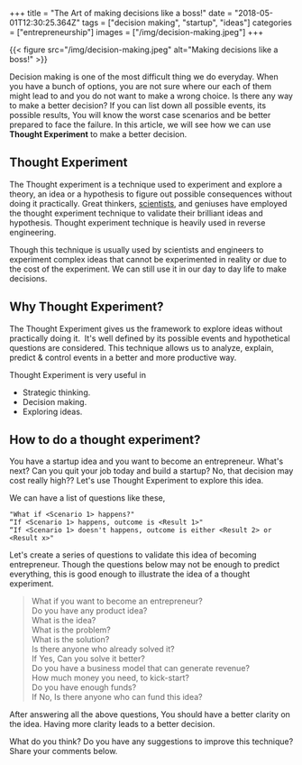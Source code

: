 +++
title = "The Art of making decisions like a boss!"
date = "2018-05-01T12:30:25.364Z"
tags = ["decision making", "startup", "ideas"]
categories = ["entrepreneurship"]
images = ["/img/decision-making.jpeg"]
+++


{{< figure src="/img/decision-making.jpeg" alt="Making decisions like a boss!" >}}

Decision making is one of the most difficult thing we do everyday. When you have a bunch of options, you are not sure where our each of them might lead to and you do not want to make a wrong choice. Is there any way to make a better decision? If you can list down all possible events, its possible results, You will know the worst case scenarios and be better prepared to face the failure. In this article, we will see how we can use **Thought Experiment** to make a better decision. 

## Thought Experiment
The Thought experiment is a technique used to experiment and explore a theory, an idea or a hypothesis to figure out possible consequences without doing it practically. Great thinkers, <a href='https://en.wikipedia.org/wiki/Einstein%27s_thought_experiments' target='_blank'>scientists</a>, and geniuses have employed the thought experiment technique to validate their brilliant ideas and hypothesis. Thought experiment technique is heavily used in reverse engineering.

Though this technique is usually used by scientists and engineers to experiment complex ideas that cannot be experimented in reality or due to the cost of the experiment. We can still use it in our day to day life to make decisions.

## Why Thought Experiment?
The Thought Experiment gives us the framework to explore ideas without practically doing it. 
It's well defined by its possible events and hypothetical questions are considered. This technique allows us to analyze, explain, predict & control events in a better and more productive way.

Thought Experiment is very useful in

* Strategic thinking.
* Decision making.
* Exploring ideas.

## How to do a thought experiment?

You have a startup idea and you want to become an entrepreneur. What's next?  Can you quit your job today and build a startup? No, that decision may cost really high?? Let's use Thought Experiment to explore this idea.

We can have a list of questions like these,
``` 
"What if <Scenario 1> happens?"
“If <Scenario 1> happens, outcome is <Result 1>"
“If <Scenario 1> doesn't happens, outcome is either <Result 2> or <Result x>"
```

Let's create a series of questions to validate this idea of becoming entrepreneur. Though the questions below may not be enough to predict everything, this is good enough to illustrate the idea of a thought experiment.

> What if you want to become an entrepreneur? <br>
> Do you have any product idea? <br>
> What is the idea? <br>
> What is the problem? <br>
> What is the solution? <br>
> Is there anyone who already solved it? <br>
> If Yes, Can you solve it better? <br>
> Do you have a business model that can generate revenue? <br>
> How much money you need, to kick-start? <br>
> Do you have enough funds? <br>
> If No, Is there anyone who can fund this idea? <br>

After answering all the above questions, You should have a better clarity on the idea. Having more clarity leads to a better decision. 

What do you think? Do you have any suggestions to improve this technique? Share your comments below.
